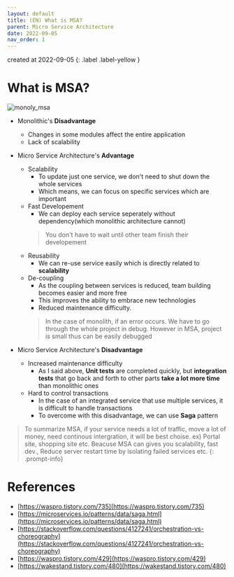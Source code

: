 ```yaml
---
layout: default
title: (EN) What is MSA?
parent: Micro Service Architecture
date: 2022-09-05
nav_order: 1
---
```


created at 2022-09-05
{: .label .label-yellow }

# What is MSA?
![monoly_msa](../../../assets/p/6/Monolithic_MSA.PNG)
* Monolithic's **Disadvantage**
  * Changes in some modules affect the entire application
  * Lack of scalability

* Micro Service Architecture's **Advantage**
  * Scalability
    * To update just one service, we don't need to shut down the whole services
    * Which means, we can focus on specific services which are important
  * Fast Developement
    * We can deploy each service seperately without dependency(which monolithic architecture cannot)
    > You don't have to wait until other team finish their developement
  * Reusability
    * We can re-use service easily which is directly related to **scalability**
  * De-coupling
    * As the coupling between services is reduced, team building becomes easier and more free
    * This improves the ability to embrace new technologies
    * Reduced maintenance difficulty.
    > In the case of monolith, if an error occurs. We have to go through the whole project in debug. However in MSA, project is small thus can be easily debugged

* Micro Service Architecture's **Disadvantage**
  * Increased maintenance difficulty
    * As I said above, **Unit tests** are completed quickly, but **integration tests** that go back and forth to other parts **take a lot more time** than monolithic ones
  * Hard to control transactions
    * In the case of an integrated service that use multiple services, it is difficult to handle transactions
    * To overcome with this disadvantage, we can use **Saga** pattern

> To summarize MSA, if your service needs a lot of traffic, move a lot of money, need continous intergration, it will be best choise. ex) Portal site, shopping site etc.
> Beacuse MSA can gives you scalability, fast dev.,  Reduce server restart time by isolating failed services etc.
{: .prompt-info}

# References
* [https://waspro.tistory.com/735](https://waspro.tistory.com/735)
* [https://microservices.io/patterns/data/saga.html](https://microservices.io/patterns/data/saga.html)
* [https://stackoverflow.com/questions/4127241/orchestration-vs-choreography](https://stackoverflow.com/questions/4127241/orchestration-vs-choreography)
* [https://waspro.tistory.com/429](https://waspro.tistory.com/429)
* [https://wakestand.tistory.com/480](https://wakestand.tistory.com/480)
